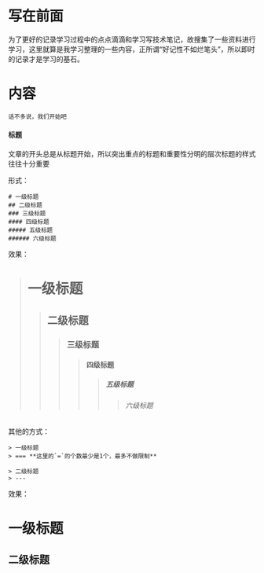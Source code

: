 # 写在前面
为了更好的记录学习过程中的点点滴滴和学习写技术笔记，故搜集了一些资料进行学习，这里就算是我学习整理的一些内容，正所谓“好记性不如烂笔头”，所以即时的记录才是学习的基石。

# 内容
`话不多说，我们开始吧`
#### 标题
文章的开头总是从标题开始，所以突出重点的标题和重要性分明的层次标题的样式往往十分重要

形式：
```
# 一级标题
## 二级标题
### 三级标题
#### 四级标题
##### 五级标题
###### 六级标题
```

效果：
> # 一级标题
>> ## 二级标题
>>> ### 三级标题
>>>> #### 四级标题
>>>>> ##### 五级标题
>>>>>> ###### 六级标题

其他的方式：

```
> 一级标题
> === **这里的`=`的个数最少是1个，最多不做限制**

> 二级标题
> ---
```

效果：

一级标题
=

二级标题
-




